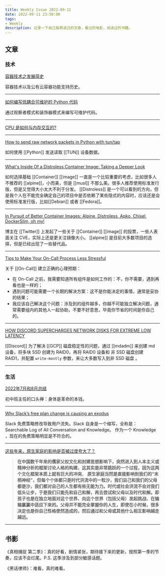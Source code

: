 ```yaml
---
title: Weekly Issue 2022-09-11
date: 2022-09-11 23:50:00
tags:
- Weekly
description: 记录一下自己每周读过的文章，看过的电影，阅读过的书籍。
---
```



## 文章

### 技术

[容器技术之发展简史](https://mp.weixin.qq.com/s/ccFkJJz97KcuXdO3r5zdXA)

容器技术以及公有云容器功能支持历史。

---

[如何编写低耦合可维护的 Python 代码](https://changchen.me/blog/20220911/how-to-write-maintainable-python-code/)

通过观察者模式和装饰器模式来编写可维护代码。

---

[CPU 是如何与内存交互的?](https://www.luozhiyun.com/archives/701)

---

[How to send raw network packets in Python with tun/tap](https://jvns.ca/blog/2022/09/06/send-network-packets-python-tun-tap/)

如何使用 [[Python]] 发送读取 [[TUN]] 设备数据。

---

[What's Inside Of a Distroless Container Image: Taking a Deeper Look](https://iximiuz.com/en/posts/containers-distroless-images/)

如何选择基础 [[Container]] [[image]] 一直是一个比较重要的考虑，比如很多人不推荐的 [[alpine]]，小而美，但是 [[musl]] 不那么美。很多人推荐使用标准发行版，但是又觉得大小太大不利于分发。 [[Distroless]] 是一个可以看到的方向，但是我个人在不能完全确定自己的项目中是否依赖了某些隐式的内容时，应该还是会使用标准发行版，比如[[Debian]] 或者 [[Fedora]]。

---

[In Pursuit of Better Container Images: Alpine, Distroless, Apko, Chisel, DockerSlim, oh my!](https://iximiuz.com/en/posts/containers-making-images-better/)

博主在 [[Twitter]]  上发起了一些关于 [[Container]] [[image]] 的投票，一些人表面关注 CVE，实际上还是更关注镜像大小。 [[alpine]] 是目前大多数项目的选择，但是已经出现了一些替代品。

---


[Tips to Make Your On-Call Process Less Stressful](https://thenewstack.io/tips-to-make-your-on-call-process-less-stressful/)

关于 [[On-Call]] 建立正确的心理预期：

- 在 On-Call 之前，我需要知道所有组件是如何工作的：不，你不需要，遇到再看也是一样的；
- 遇到问题可能需要一个长期的解决方案：这不是你能决定的事情，通常是妥协的结果；
- 我应该自己解决这个问题：涉及到的组件越多，你越不可能独立解决问题，通常需要组内的其他人一起协助，不要不好意思，毕竟你节省的时间是你自己的。

---

[HOW DISCORD SUPERCHARGES NETWORK DISKS FOR EXTREME LOW LATENCY](https://discord.com/blog/how-discord-supercharges-network-disks-for-extreme-low-latency)

[[Discord]] 为了解决 [[GCP]] 磁盘稳定性的问题，通过 [[mdadm]] 来创建 md 设备，将多块 SSD 创建为 RAID0，再将 RAID0 设备和 非 SSD 磁盘创建 RAID1，并配置 `write-mostly` 参数，来让大多数写入到非 SSD 磁盘 。

---

### 生活

[2022年7月和8月总结](https://reorx.com/blog/2022-07-and-08-summary/)

初中班主任的口头禅：身体是革命的本钱。

---


[Why Slack’s free plan change is causing an exodus](https://blog.zulip.com/author/tabbott/)

Slack 免费策略修改导致用户流失。Slack 自身是一个缩写，全称是：Searchable Log of All Conversation and Knowledge。 作为一个 Knowledge ，现在的免费策略明显是不符合的。

---

[这些年来，原生家庭的影响是否被过度夸大了？](https://daily.zhihu.com/story/9752630)

> **在中国数千年来的儒家父权文化和封建思想影响下，突然进入到人本主义或精神分析的框架讨论人格的构建，这其实是非常跳跃的一个过程，因为这两个文化框架本质上就有巨大的冲突**。 **原生家庭当然是直接影响到我们的“末梢神经”，但每个个体都只是时代洪流中的一粒沙，我们自己和我们的父母都是沙，我们都对自己的人生都有些无能为力。时代或社会洪流不会对我们低头让步，于是我们只能先和自己和解，再去尝试和父母以及时代和解。即孩子也是在独立地面对这个世界、向这个世界（包括父母）发起挑战、在输输赢赢中适应下来的。父母并不能完全掌握你的人生，即使在小时候，很多决定也是你自己性格使然造成的，然后通过和父母或其他什么相互影响越走越远。**
> 

---


## 书影


《真相捕捉 第二季》：真的好看，剧情紧张，期待接下来的更新，按照第一季的节奏，应该不会烂尾。P.S. 这季涉及到部分敏感话题。

《黑话律师》：难看，真的难看。






